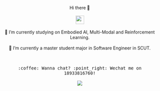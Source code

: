 <!-- ### Hi there 👋 -->


<!-- - 👯 I’m looking to collaborate on ...
- 🤔 I’m looking for help with ... -->
<!-- - 💬 Ask me about ... -->
<!-- - 😄 Pronouns: ...
- ⚡ Fun fact: ... -->
<!-- - 🔭 I’m currently studying on Embodied AI.
- 🌱 I’m currently a master student major in Software Engineer in SCUT. -->
<!-- <img align="center" src="https://github-readme-stats.vercel.app/api?username=JeremyLinky&show_icons=true&theme=tokyonight" /> -->
<p align="center">
  Hi there 👋
  <br><br>
  <img src="https://user-images.githubusercontent.com/5679180/79618120-0daffb80-80be-11ea-819e-d2b0fa904d07.gif" width="27px">
    <br><br>
    🔭 I’m currently studying on Embodied AI, Multi-Modal and Reinforcement Learning.
    <br><br>
    🌱 I’m currently a master student major in Software Engineer in SCUT.
    <samp>
    <br><br>
    <br><br>:coffee: Wanna chat? :point_right: Wechat me on 18933816760!
    <br><br>
    <img align="center" src="https://github-readme-stats.vercel.app/api?username=JeremyLinky&show_icons=true&theme=tokyonight" />
  </samp>
</p>

<!-- ![JeremyLinky's GitHub stats](https://github-readme-stats.vercel.app/api?username=JeremyLinky&show_icons=true&theme=tokyonight) -->

